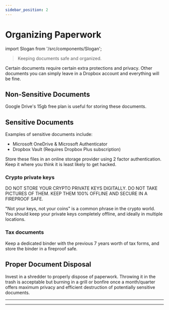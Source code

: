 ```yaml
---
sidebar_position: 2
---
```


# Organizing Paperwork

import Slogan from '/src/components/Slogan';

>Keeping documents safe and organized.

Certain documents require certain extra protections and privacy. Other documents you can simply leave in a Dropbox account and everything will be fine.

## Non-Sensitive Documents

Google Drive's 15gb free plan is useful for storing these documents.

## Sensitive Documents

Examples of sensitive documents include:
- Microsoft OneDrive & Microsoft Authenticator
- Dropbox Vault (Requires Dropbox Plus subscription)

Store these files in an online storage provider using 2 factor authentication. Keep it where you think it is least likely to get hacked.

### Crypto private keys

DO NOT STORE YOUR CRYPTO PRIVATE KEYS DIGITALLY. DO NOT TAKE PICTURES OF THEM. KEEP THEM 100% OFFLINE AND SECURE IN A FIREPROOF SAFE.

"Not your keys, not your coins" is a common phrase in the crypto world. You should keep your private keys completely offline, and ideally in multiple locations.

### Tax documents

Keep a dedicated binder with the previous 7 years worth of tax forms, and store the binder in a fireproof safe.

## Proper Document Disposal

Invest in a shredder to properly dispose of paperwork. Throwing it in the trash is acceptable but burning in a grill or bonfire once a month/quarter offers maximum privacy and efficient destruction of potentially sensitive documents.

---
<Slogan/>

---